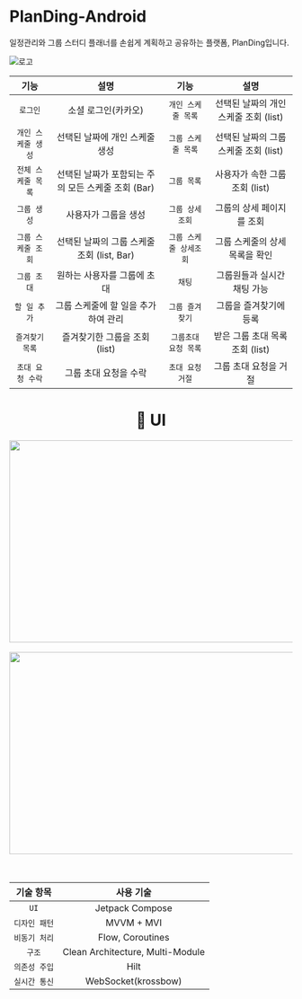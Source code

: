 # PlanDing-Android
일정관리와 그룹 스터디 플래너를 손쉽게 계획하고 공유하는 플랫폼, PlanDing입니다.

![로고](https://github.com/user-attachments/assets/97214830-506d-4b29-9f44-e80ef4acac3c)

| 기능 | 설명 | 기능 | 설명 |
|:----:|:----:|:----:|:----:|
| `로그인` | 소셜 로그인(카카오) | `개인 스케줄 목록` | 선택된 날짜의 개인 스케줄 조회 (list) |
| `개인 스케줄 생성` | 선택된 날짜에 개인 스케줄 생성 | `그룹 스케줄 목록` | 선택된 날짜의 그룹 스케줄 조회 (list) |
| `전체 스케줄 목록` | 선택된 날짜가 포함되는 주의 모든 스케줄 조회 (Bar) | `그룹 목록` | 사용자가 속한 그룹 조회 (list) |
| `그룹 생성` | 사용자가 그룹을 생성 | `그룹 상세 조회` | 그룹의 상세 페이지를 조회 |
| `그룹 스케줄 조회` | 선택된 날짜의 그룹 스케줄 조회 (list, Bar) | `그룹 스케줄 상세조회` | 그룹 스케줄의 상세 목록을 확인 |
| `그룹 초대` | 원하는 사용자를 그룹에 초대 | `채팅` | 그룹원들과 실시간 채팅 가능 |
| `할 일 추가` | 그룹 스케줄에 할 일을 추가하여 관리 | `그룹 즐겨찾기` | 그룹을 즐겨찾기에 등록 |
| `즐겨찾기 목록` | 즐겨찾기한 그룹을 조회 (list) | `그룹초대 요청 목록` | 받은 그룹 초대 목록 조회 (list) |
| `초대 요청 수락` | 그룹 초대 요청을 수락 | `초대 요청 거절` | 그룹 초대 요청을 거절 |


<div align="center"><h1>🎨 UI</h1></div>

<div align="center">
  <div>
    <img src="https://github.com/user-attachments/assets/b0b1b483-b126-4c69-aa18-d0fcd1b38874" width="600px" height="360px">
  </div>
  <br>
  <div>
    <img src="https://github.com/user-attachments/assets/afd4d7d7-f1d8-4410-8731-7d7e40148c57" width="600px" height="360px">
  </div>
</div>

<br>
<br>


|기술 항목|사용 기술|
|:----:|:----:|
|`UI`|Jetpack Compose|
|`디자인 패턴`|MVVM + MVI|
|`비동기 처리`|Flow, Coroutines|
|`구조`|Clean Architecture, Multi-Module|
|`의존성 주입`|Hilt|
|`실시간 통신`|WebSocket(krossbow)|
